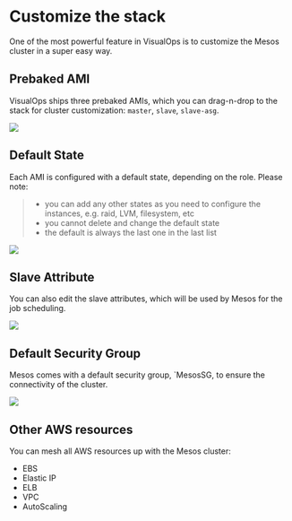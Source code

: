 # Customize the stack

One of the most powerful feature in VisualOps is to customize the Mesos cluster in a super easy way.

## Prebaked AMI
VisualOps ships three prebaked AMIs, which you can drag-n-drop to the stack for cluster customization: `master`, `slave`, `slave-asg`.

![](https://raw.githubusercontent.com/VisualOps/book-image/master/ide_mesos_ami.png)

## Default State
Each AMI is configured with a default state, depending on the role. Please note:
> - you can add any other states as you need to configure the instances, e.g. raid, LVM, filesystem, etc
> - you cannot delete and change the default state
> - the default is always the last one in the last list

![](https://raw.githubusercontent.com/VisualOps/book-image/master/ide_mesos_state.png)

## Slave Attribute
You can also edit the slave attributes, which will be used by Mesos for the job scheduling.

![](https://raw.githubusercontent.com/VisualOps/book-image/master/ide_mesos_attribute.png)

## Default Security Group

Mesos comes with a default security group, `MesosSG, to ensure the connectivity of the cluster.

![](https://raw.githubusercontent.com/VisualOps/book-image/master/ide_mesos_sg.png)

## Other AWS resources

You can mesh all AWS resources up with the Mesos cluster:
- EBS
- Elastic IP
- ELB
- VPC
- AutoScaling
